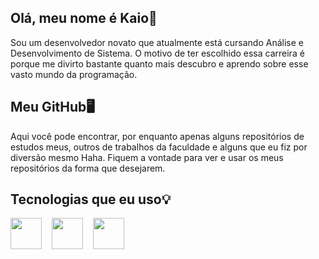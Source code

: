 ## Olá, meu nome é Kaio👋
Sou um desenvolvedor novato que atualmente está cursando Análise e Desenvolvimento de Sistema. O motivo de ter escolhido essa carreira é porque me divirto bastante quanto mais descubro e aprendo sobre esse vasto mundo da programação.

## Meu GitHub🖥️
Aqui você pode encontrar, por enquanto apenas alguns repositórios de estudos meus, outros de trabalhos da faculdade e alguns que eu fiz por diversão mesmo Haha. Fiquem a vontade para ver e usar os meus repositórios da forma que desejarem.

## Tecnologias que eu uso💡
<div display = "inline">
  <img width= "50" height = "50" src="https://cdn.jsdelivr.net/gh/devicons/devicon/icons/java/java-original.svg" /> &nbsp;&nbsp;
  <img width= "50" height = "50" src="https://cdn.jsdelivr.net/gh/devicons/devicon/icons/mysql/mysql-plain.svg" /> &nbsp;&nbsp; 
  <img width= "50" height = "50" src="https://cdn.jsdelivr.net/gh/devicons/devicon/icons/godot/godot-original.svg" /> &nbsp;&nbsp;
</div>         
          
          
                   
          

